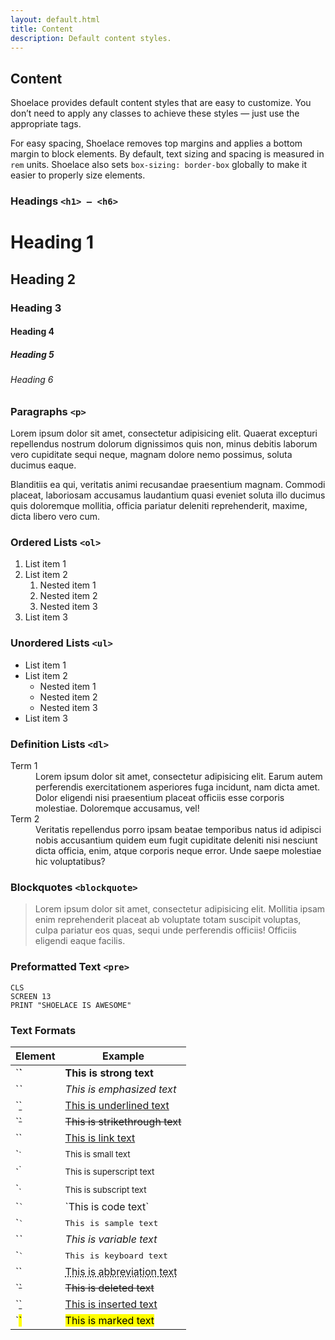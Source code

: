 ```yaml
---
layout: default.html
title: Content
description: Default content styles.
---
```


## Content

Shoelace provides default content styles that are easy to customize. You don’t need to apply any classes to achieve these styles — just use the appropriate tags.

For easy spacing, Shoelace removes top margins and applies a bottom margin to block elements. By default, text sizing and spacing is measured in `rem` units. Shoelace also sets `box-sizing: border-box` globally to make it easier to properly size elements.

### Headings `<h1> – <h6>`

<h1>Heading 1</h1>
<h2>Heading 2</h2>
<h3>Heading 3</h3>
<h4>Heading 4</h4>
<h5>Heading 5</h5>
<h6>Heading 6</h6>

### Paragraphs `<p>`

Lorem ipsum dolor sit amet, consectetur adipisicing elit. Quaerat excepturi repellendus nostrum dolorum dignissimos quis non, minus debitis laborum vero cupiditate sequi neque, magnam dolore nemo possimus, soluta ducimus eaque.

Blanditiis ea qui, veritatis animi recusandae praesentium magnam. Commodi placeat, laboriosam accusamus laudantium quasi eveniet soluta illo ducimus quis doloremque mollitia, officia pariatur deleniti reprehenderit, maxime, dicta libero vero cum.

### Ordered Lists `<ol>`

1. List item 1
2. List item 2
    1. Nested item 1
    2. Nested item 2
    3. Nested item 3
3. List item 3

### Unordered Lists `<ul>`

- List item 1
- List item 2
    - Nested item 1
    - Nested item 2
    - Nested item 3
- List item 3

### Definition Lists `<dl>`

<dl>
  <dt>Term 1</dt>
  <dd>
    Lorem ipsum dolor sit amet, consectetur adipisicing elit. Earum autem perferendis
    exercitationem asperiores fuga incidunt, nam dicta amet. Dolor eligendi nisi praesentium
    placeat officiis esse corporis molestiae. Doloremque accusamus, vel!
  </dd>
  <dt>Term 2</dt>
  <dd>
    Veritatis repellendus porro ipsam beatae temporibus natus id adipisci nobis accusantium
    quidem eum fugit cupiditate deleniti nisi nesciunt dicta officia, enim, atque corporis neque
    error. Unde saepe molestiae hic voluptatibus?
  </dd>
</dl>

### Blockquotes `<blockquote>`

<blockquote>
  Lorem ipsum dolor sit amet, consectetur adipisicing elit. Mollitia ipsam enim reprehenderit placeat ab voluptate totam suscipit voluptas, culpa pariatur eos quas, sequi unde perferendis officiis! Officiis eligendi eaque facilis.
</blockquote>

### Preformatted Text `<pre>`

```
CLS
SCREEN 13
PRINT "SHOELACE IS AWESOME"
```

### Text Formats

<table class="table">
  <thead>
    <tr>
      <th>Element</th>
      <th>Example</th>
    </tr>
  </thead>
  <tbody>
    <tr>
      <td>`<strong>`</td>
      <td><strong>This is strong text</strong></td>
    </tr>
    <tr>
      <td>`<em>`</td>
      <td><em>This is emphasized text</em></td>
    </tr>
    <tr>
      <td>`<u>`</td>
      <td><u>This is underlined text</u></td>
    </tr>
    <tr>
      <td>`<s>`</td>
      <td><s>This is strikethrough text</s></td>
    </tr>
    <tr>
      <td>`<a>`</td>
      <td><a href="#">This is link text</a></td>
    </tr>
    <tr>
      <td>`<small>`</td>
      <td><small>This is small text</small></td>
    </tr>
    <tr>
      <td>`<sup>`</td>
      <td><sup>This is superscript text</sup></td>
    </tr>
    <tr>
      <td>`<sub>`</td>
      <td><sub>This is subscript text</sub></td>
    </tr>
    <tr>
      <td>`<code>`</td>
      <td>`This is code text`</td>
    </tr>
    <tr>
      <td>`<samp>`</td>
      <td><samp>This is sample text</samp></td>
    </tr>
    <tr>
      <td>`<var>`</td>
      <td><var>This is variable text</var></td>
    </tr>
    <tr>
      <td>`<kbd>`</td>
      <td><kbd>This is keyboard text</kbd></td>
    </tr>
    <tr>
      <td>`<abbr>`</td>
      <td><abbr title="Abbreviation">This is abbreviation text</abbr></td>
    </tr>
    <tr>
      <td>`<del>`</td>
      <td><del>This is deleted text</del></td>
    </tr>
    <tr>
      <td>`<ins>`</td>
      <td><ins>This is inserted text</ins></td>
    </tr>
    <tr>
      <td>`<mark>`</td>
      <td><mark>This is marked text</mark></td>
    </tr>
  </tbody>
</table>
